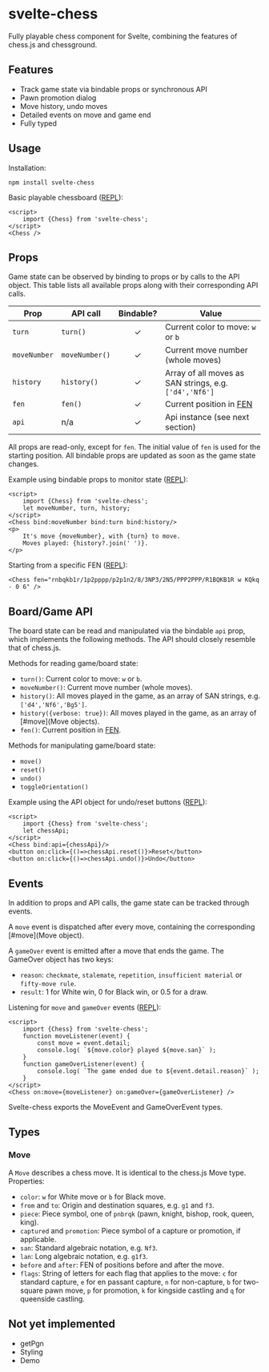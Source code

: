 # svelte-chess

Fully playable chess component for Svelte, combining the features of chess.js and chessground.

## Features

* Track game state via bindable props or synchronous API
* Pawn promotion dialog
* Move history, undo moves
* Detailed events on move and game end
* Fully typed

## Usage 

Installation:

    npm install svelte-chess

Basic playable chessboard ([REPL](https://svelte.dev/repl/b1a489538165489aa2720a65b476a58b?version=3.59.1)):

    <script>
        import {Chess} from 'svelte-chess';
    </script>    
    <Chess />

## Props

Game state can be observed by binding to props or by calls to the API object.
This table lists all available props along with their corresponding API calls.

| Prop        | API call      | Bindable? | Value                                                 |
| ----------- | ------------- | :-------: | ----------------------------------------------------- |
| `turn`      | `turn()`      |     ✓     | Current color to move: `w` or `b`                     |
| `moveNumber`| `moveNumber()`|     ✓     | Current move number (whole moves)                     |
| `history`   | `history()`   |     ✓     | Array of all moves as SAN strings, e.g. `['d4','Nf6']`|
| `fen`       | `fen()`       |     ✓     | Current position in [FEN](https://www.chessprogramming.org/Forsyth-Edwards_Notation) |
| `api`       | n/a           |     ✓     | Api instance (see next section)                       |

All props are read-only, except for `fen`. The initial value of `fen` is used
for the starting position. All bindable props are updated as soon as the game
state changes.

Example using bindable props to monitor state ([REPL](https://svelte.dev/repl/d0ec69dde1f84390ac8b4d5746db9505?version=3.59.1)):

    <script>
        import {Chess} from 'svelte-chess';
        let moveNumber, turn, history;
    </script>    
	<Chess bind:moveNumber bind:turn bind:history/>
    <p>
        It's move {moveNumber}, with {turn} to move.
        Moves played: {history?.join(' ')}.
    </p>

Starting from a specific FEN ([REPL](https://svelte.dev/repl/ebce18a71d774b2db987abc71f45648a?version=3.59.1)):

    <Chess fen="rnbqkb1r/1p2pppp/p2p1n2/8/3NP3/2N5/PPP2PPP/R1BQKB1R w KQkq - 0 6" />


## Board/Game API

The board state can be read and manipulated via the bindable `api` prop, which 
implements the following methods. The API should closely resemble that of chess.js.

Methods for reading game/board state:

* `turn()`: Current color to move: `w` or `b`.
* `moveNumber()`: Current move number (whole moves).
* `history()`: All moves played in the game, as an array of SAN strings, e.g. `['d4','Nf6','Bg5']`. 
* `history({verbose: true})`: All moves played in the game, as an array of [#move](Move objects).
* `fen()`: Current position in [FEN](https://www.chessprogramming.org/Forsyth-Edwards_Notation).

Methods for manipulating game/board state:

* `move()`
* `reset()`
* `undo()`
* `toggleOrientation()`

Example using the API object for undo/reset buttons ([REPL](https://svelte.dev/repl/7dd7b6454b12466e90ac78a842151311?version=3.59.1)):

    <script>
        import {Chess} from 'svelte-chess';
        let chessApi;
    </script>    
    <Chess bind:api={chessApi}/>
    <button on:click={()=>chessApi.reset()}>Reset</button>
    <button on:click={()=>chessApi.undo()}>Undo</button>


## Events

In addition to props and API calls, the game state can be tracked through events.

A `move` event is dispatched after every move, containing the corresponding [#move](Move object).

A `gameOver` event is emitted after a move that ends the game. The GameOver object has two keys:
* `reason`: `checkmate`, `stalemate`, `repetition`, `insufficient material` or `fifty-move rule`.
* `result`: 1 for White win, 0 for Black win, or 0.5 for a draw.

Listening for `move` and `gameOver` events ([REPL](https://svelte.dev/repl/6fc2874d1a594d76aede4834722e4f83?version=3.59.1)):

    <script>
        import {Chess} from 'svelte-chess';
        function moveListener(event) {
            const move = event.detail;
            console.log( `${move.color} played ${move.san}` );
        }
        function gameOverListener(event) {
            console.log( `The game ended due to ${event.detail.reason}` );
        }
    </script>
    <Chess on:move={moveListener} on:gameOver={gameOverListener} />

Svelte-chess exports the MoveEvent and GameOverEvent types.

## Types

### Move

A `Move` describes a chess move. It is identical to the chess.js Move type. Properties:
  - `color`: `w` for White move or `b` for Black move.
  - `from` and `to`: Origin and destination squares, e.g. `g1` and `f3`.
  - `piece`: Piece symbol, one of `pnbrqk` (pawn, knight, bishop, rook, queen, king).
  - `captured` and `promotion`: Piece symbol of a capture or promotion, if applicable.
  - `san`: Standard algebraic notation, e.g. `Nf3`.
  - `lan`: Long algebraic notation, e.g. `g1f3`.
  - `before` and `after`: FEN of positions before and after the move.
  - `flags`: String of letters for each flag that applies to the move: `c` for standard capture, `e` for en passant capture, `n` for non-capture, `b` for two-square pawn move, `p` for promotion, `k` for kingside castling and `q` for queenside castling.


## Not yet implemented

* getPgn
* Styling
* Demo
